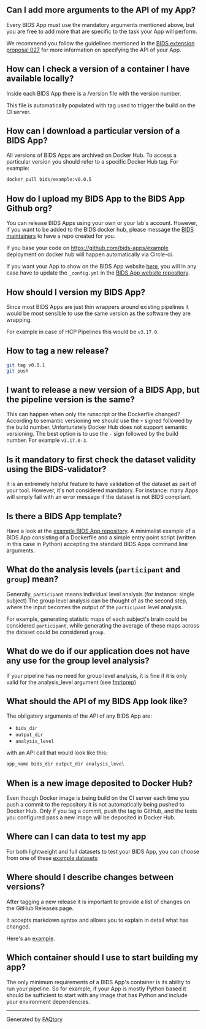 <!-- the section below is automatically generated.

If you want to modify the questions:
- please edit the files in the `faq` folder in the root of the repository.
- run `update_faq` from the root of the repository.

-->

## Can I add more arguments to the API of my App?

Every BIDS App must use the mandatory arguments mentioned above, but you are
free to add more that are specific to the task your App will perform.

We recommend you follow the guidelines mentioned in the
[BIDS extension proposal 027](https://bids.neuroimaging.io/bep027)
for more information on specifying the API of your App.

## How can I check a version of a container I have available locally?

Inside each BIDS App there is a /version file with the version number.

This file is automatically populated with tag used to trigger the build on the CI server.

## How can I download a particular version of a BIDS App?

All versions of BIDS Apps are archived on Docker Hub. To access a particular
version you should refer to a specific Docker Hub tag. For example:

```bash
docker pull bids/example:v0.0.5
```

## How do I upload my BIDS App to the BIDS App Github org?

You can release BIDS Apps using your own or your lab's account.
However, if you want to be added to the BIDS docker hub,
please message the [BIDS maintainers](mailto:bids.maintenance+apps@gmail.com)
to have a repo created for you.

If you base your code on <https://github.com/bids-apps/example> deployment on
docker hub will happen automatically via Circle-ci.

If you want your App to show on the BIDS App website
[here](https://bids-apps.neuroimaging.io/apps/), you will in any case have to
update the `_config.yml` in the
[BIDS App website repository](https://github.com/bids-apps/bids-apps.github.io.git).

## How should I version my BIDS App?

Since most BIDS Apps are just thin wrappers around existing pipelines it would
be most sensible to use the same version as the software they are wrapping.

For example in case of HCP Pipelines this would be `v3.17.0`.

## How to tag a new release?

```bash
git tag v0.0.1
git push
```

## I want to release a new version of a BIDS App, but the pipeline version is the same?

This can happen when only the runscript or the Dockerfile changed?
According to semantic versioning we should use the `+` signed followed by the build number.
Unfortunately Docker Hub does not support semantic versioning.
The best option is to use the `-` sign followed by the build number.
For example `v3.17.0-3`.

## Is it mandatory to first check the dataset validity using the BIDS-validator?

It is an extremely helpful feature to have validation of the dataset as part of your tool.
However, it's not considered mandatory.
For instance: many Apps will
simply fail with an error message if the dataset is not BIDS compliant.

## Is there a BIDS App template?

Have a look at the
[example BIDS App repository](https://github.com/bids-apps/example). A
minimalist example of a BIDS App consisting of a Dockerfile and a simple entry
point script (written in this case in Python) accepting the standard BIDS Apps
command line arguments.

## What do the analysis levels (`participant` and `group`) mean?

Generally, `participant` means individual level analysis (for instance: single
subject) The group level analysis can be thought of as the second step, where
the input becomes the output of the `participant` level analysis.

For example, generating statistic maps of each subject's brain could be
considered `participant`, while generating the average of these maps across the
dataset could be considered `group`.

## What do we do if our application does not have any use for the group level analysis?

If your pipeline has no need for group level analysis, it is fine if it is only
valid for the analysis_level argument (see
[fmriprep](https://fmriprep.readthedocs.io/en/latest/usage.html))

## What should the API of my BIDS App look like?

The obligatory arguments of the API of any BIDS App are:

-   `bids_dir`
-   `output_dir`
-   `analysis_level`

with an API call that would look like this:

```bash
app_name bids_dir output_dir analysis_level
```

## When is a new image deposited to Docker Hub?

Even though Docker image is being build on the CI server each time
you push a commit to the repository it is not automatically being pushed to Docker Hub.
Only if you tag a commit, push the tag to GitHub,
and the tests you configured pass a new image will be deposited in Docker Hub.

## Where can I can data to test my app

For both lightweight and full datasets to test your BIDS App, you can choose
from one of these
[example datasets](https://bids-standard.github.io/bids-starter-kit/dataset_examples.html)

## Where should I describe changes between versions?

After tagging a new release it is important to provide a list of changes
on the GitHub Releases page.

It accepts markdown syntax and allows you to explain in detail what has changed.

Here's an [example](https://github.com/bids-apps/example/releases).

## Which container should I use to start building my app?

The only minimum requirements of a BIDS App's container is its ability to run
your pipeline. So for example, if your App is mostly Python based it should be
sufficient to start with any image that has Python and include your environment
dependencies.

<hr>

Generated by [FAQtory](https://github.com/willmcgugan/faqtory)
